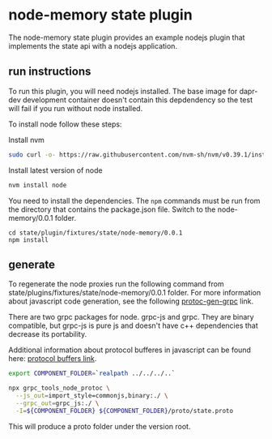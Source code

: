 # node-memory state plugin

The node-memory state plugin provides an example nodejs plugin that implements the state api with a nodejs application. 

## run instructions

To run this plugin, you will need nodejs installed. The base image for dapr-dev development container doesn't contain this depdendency so the test will fail if you run without node installed. 

To install node follow these steps:

Install nvm

```bash
sudo curl -o- https://raw.githubusercontent.com/nvm-sh/nvm/v0.39.1/install.sh | bash
```

Install latest version of node

```bash
nvm install node
```

You need to install the dependencies. The `npm` commands must be run from the directory that contains the package.json file. Switch to the node-memory/0.0.1 folder. 

```
cd state/plugin/fixtures/state/node-memory/0.0.1
npm install
```

## generate

To regenerate the node proxies run the following command from state/plugins/fixtures/state/node-memory/0.0.1 folder. For more information about javascript code generation, see the following [protoc-gen-grpc](https://www.npmjs.com/package/protoc-gen-grpc) link. 

There are two grpc packages for node. grpc-js and grpc. They are binary compatible, but grpc-js is pure js and doesn't have c++ dependencies that decrease its portability. 

Additional information about protocol bufferes in javascript can be found here: [protocol buffers link](https://developers.google.com/protocol-buffers/docs/reference/javascript-generated#invocation).

```bash
export COMPONENT_FOLDER=`realpath ../../../..`

npx grpc_tools_node_protoc \
  --js_out=import_style=commonjs,binary:./ \
  --grpc_out=grpc_js:./ \
  -I=${COMPONENT_FOLDER} ${COMPONENT_FOLDER}/proto/state.proto
```

This will produce a proto folder under the version root. 